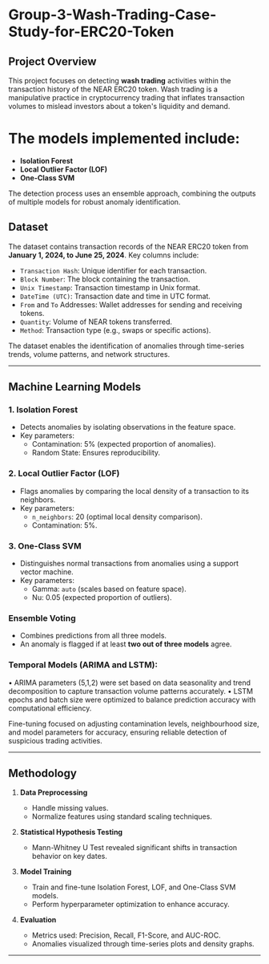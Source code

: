 # Group-3-Wash-Trading-Case-Study-for-ERC20-Token

## Project Overview
This project focuses on detecting **wash trading** activities within the transaction history of the NEAR ERC20 token. Wash trading is a manipulative practice in cryptocurrency trading that inflates transaction volumes to mislead investors about a token's liquidity and demand. 
# The models implemented include:
- **Isolation Forest**
- **Local Outlier Factor (LOF)**
- **One-Class SVM**

The detection process uses an ensemble approach, combining the outputs of multiple models for robust anomaly identification.

## Dataset
The dataset contains transaction records of the NEAR ERC20 token from **January 1, 2024, to June 25, 2024**. Key columns include:
- `Transaction Hash`: Unique identifier for each transaction.
- `Block Number`: The block containing the transaction.
- `Unix Timestamp`: Transaction timestamp in Unix format.
- `DateTime (UTC)`: Transaction date and time in UTC format.
- `From` and `To` Addresses: Wallet addresses for sending and receiving tokens.
- `Quantity`: Volume of NEAR tokens transferred.
- `Method`: Transaction type (e.g., swaps or specific actions).

The dataset enables the identification of anomalies through time-series trends, volume patterns, and network structures.

---

## Machine Learning Models
### 1. **Isolation Forest**
- Detects anomalies by isolating observations in the feature space.
- Key parameters:
  - Contamination: 5% (expected proportion of anomalies).
  - Random State: Ensures reproducibility.

### 2. **Local Outlier Factor (LOF)**
- Flags anomalies by comparing the local density of a transaction to its neighbors.
- Key parameters:
  - `n_neighbors`: 20 (optimal local density comparison).
  - Contamination: 5%.

### 3. **One-Class SVM**
- Distinguishes normal transactions from anomalies using a support vector machine.
- Key parameters:
  - Gamma: `auto` (scales based on feature space).
  - Nu: 0.05 (expected proportion of outliers).

### Ensemble Voting
- Combines predictions from all three models.
- An anomaly is flagged if at least **two out of three models** agree.
### Temporal Models (ARIMA and LSTM):

• ARIMA parameters (5,1,2) were set based on data seasonality and trend
decomposition to capture transaction volume patterns accurately.
• LSTM epochs and batch size were optimized to balance prediction accuracy
with computational efficiency.

Fine-tuning focused on adjusting contamination levels, neighbourhood size, and model
parameters for accuracy, ensuring reliable detection of suspicious trading activities.

---

## Methodology
1. **Data Preprocessing**
   - Handle missing values.
   - Normalize features using standard scaling techniques.

2. **Statistical Hypothesis Testing**
   - Mann-Whitney U Test revealed significant shifts in transaction behavior on key dates.

3. **Model Training**
   - Train and fine-tune Isolation Forest, LOF, and One-Class SVM models.
   - Perform hyperparameter optimization to enhance accuracy.

4. **Evaluation**
   - Metrics used: Precision, Recall, F1-Score, and AUC-ROC.
   - Anomalies visualized through time-series plots and density graphs.

---

